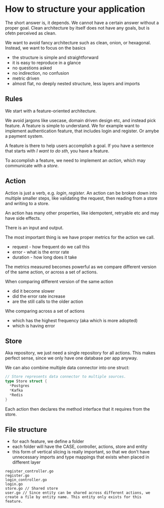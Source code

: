 # How to structure your application 

The short answer is, it depends. We cannot have a certain answer without a proper goal. Clean architecture by itself does not have any goals, but is ofetn perceived as clean.

We want to avoid fancy architecture such as clean, onion, or hexagonal. Instead, we want to focus on the basics

- the structure is simple and straightforward
- it is easy to reproduce in a glance
- no questions asked
- no indirection, no confusion
- metric driven
- almost flat, no deeply nested structure, less layers and imports

## Rules

We start with a feature-oriented architecture.

We avoid jargons like usecase, domain driven design etc, and instead pick feature. A feature is simple to understand. We for example want to implement authentication feature, that includes login and register. Or amybe a payment system.


A feature is there to help users accomplish a goal. If you have a sentence that starts with _I want to do sth_, you have a feature.


To accomplish a feature, we need to implement an _action_, which may communicate with a _store_.

## Action

Action is just a verb, e.g. _login_, _register_. An action can be broken down into multiple smaller steps, like validating the request, then reading from a store and writing to a store.

An action has many other properties, like idempotent, retryable etc and may have side effects.

There is an input and output. 

The most important thing is we have proper metrics for the action we call. 

- request - how frequent do we call this
- error - what is the error rate
- duration - how long does it take

The metrics measured becomes powerful as we compare different version of the same action, or across a set of actions.

When comparing different version of the same action
- did it become slower
- did the error rate increase
- are the still calls to the older action

Whe comparing across a set of actions
- which has the highest frequency (aka which is more adopted)
- which is having error

## Store

Aka repository, we just need a single repository for all actions. This makes perfect sense, since we only have one database per app anyway.

We can also combine multiple data connector into one struct:

```go
// Store represents data connector to multiple sources.
type Store struct {
  *Postgres
  *Kafka
  *Redis
}
```

Each action then declares the method interface that it requires from the store.

## File structure 

- for each feature, we define a folder
- each folder will have the CASE, controller, actions, store and entity
- this form of vertical slicing is really important, so that we don't have unnecessary imports and type mappings that exists when placed in different layer


```
register_controller.go
register.go
login_controller.go
login.go
store.go // Shared store
user.go // Since entity can be shared across different actions, we create a file by entity name. This entity only exists for this feature.
```

